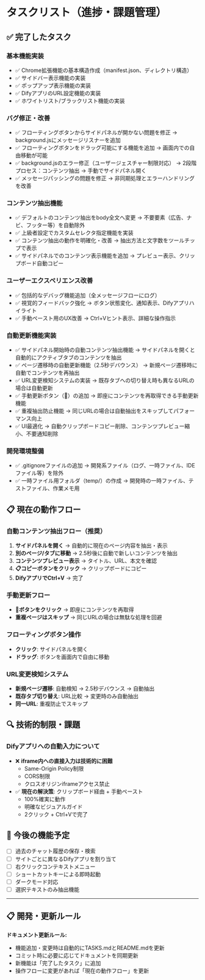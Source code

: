 # タスクリスト（進捗・課題管理）

## ✅ 完了したタスク

### 基本機能実装
- ✅ Chrome拡張機能の基本構造作成（manifest.json、ディレクトリ構造）
- ✅ サイドバー表示機能の実装
- ✅ ポップアップ表示機能の実装  
- ✅ DifyアプリのURL設定機能の実装
- ✅ ホワイトリスト/ブラックリスト機能の実装

### バグ修正・改善
- ✅ フローティングボタンからサイドパネルが開かない問題を修正
  → background.jsにメッセージリスナーを追加
- ✅ フローティングボタンをドラッグ可能にする機能を追加
  → 画面内での自由移動が可能
- ✅ background.jsのエラー修正（ユーザージェスチャー制限対応）
  → 2段階プロセス：コンテンツ抽出 → 手動でサイドパネル開く
- ✅ メッセージパッシングの問題を修正
  → 非同期処理とエラーハンドリングを改善

### コンテンツ抽出機能
- ✅ デフォルトのコンテンツ抽出をbody全文へ変更
  → 不要要素（広告、ナビ、フッター等）を自動除外
- ✅ 上級者設定でカスタムセレクタ指定機能を実装
- ✅ コンテンツ抽出の動作を明確化・改善
  → 抽出方法と文字数をツールチップで表示
- ✅ サイドパネルでのコンテンツ表示機能を追加
  → プレビュー表示、クリップボード自動コピー

### ユーザーエクスペリエンス改善
- ✅ 包括的なデバッグ機能追加（全メッセージフローにログ）
- ✅ 視覚的フィードバック強化
  → ボタン状態変化、通知表示、Difyアプリハイライト
- ✅ 手動ペースト用のUX改善
  → Ctrl+Vヒント表示、詳細な操作指示

### 自動更新機能実装
- ✅ サイドパネル開始時の自動コンテンツ抽出機能
  → サイドパネルを開くと自動的にアクティブタブのコンテンツを抽出
- ✅ ページ遷移時の自動更新機能（2.5秒デバウンス）
  → 新規ページ遷移時に自動でコンテンツを再抽出
- ✅ URL変更検知システムの実装
  → 既存タブへの切り替え時も異なるURLの場合は自動更新
- ✅ 手動更新ボタン（🔄）の追加
  → 即座にコンテンツを再取得できる手動更新機能
- ✅ 重複抽出防止機能
  → 同じURLの場合は自動抽出をスキップしてパフォーマンス向上
- ✅ UI最適化
  → 自動クリップボードコピー削除、コンテンツプレビュー縮小、不要通知削除

### 開発環境整備
- ✅ .gitignoreファイルの追加
  → 開発系ファイル（ログ、一時ファイル、IDEファイル等）を除外
- ✅ 一時ファイル用フォルダ（temp/）の作成
  → 開発時の一時ファイル、テストファイル、作業メモ用

## 📋 現在の動作フロー

### 自動コンテンツ抽出フロー（推奨）
1. **サイドパネルを開く** → 自動的に現在のページ内容を抽出・表示
2. **別のページ/タブに移動** → 2.5秒後に自動で新しいコンテンツを抽出
3. **コンテンツプレビュー表示** → タイトル、URL、本文を確認
4. **📋コピーボタンをクリック** → クリップボードにコピー
5. **DifyアプリでCtrl+V** → 完了

### 手動更新フロー
- **🔄ボタンをクリック** → 即座にコンテンツを再取得
- **重複ページはスキップ** → 同じURLの場合は無駄な処理を回避

### フローティングボタン操作
- **クリック**: サイドパネルを開く
- **ドラッグ**: ボタンを画面内で自由に移動

### URL変更検知システム
- **新規ページ遷移**: 自動検知 → 2.5秒デバウンス → 自動抽出
- **既存タブ切り替え**: URL比較 → 変更時のみ自動抽出
- **同一URL**: 重複防止でスキップ

## 🔍 技術的制限・課題

### Difyアプリへの自動入力について
- ❌ **iframe内への直接入力は技術的に困難**
  - Same-Origin Policy制限
  - CORS制限  
  - クロスオリジンiframeアクセス禁止
- ✅ **現在の解決策**: クリップボード経由 + 手動ペースト
  - 100%確実に動作
  - 明確なビジュアルガイド
  - 2クリック + Ctrl+Vで完了

## 📝 今後の機能予定

- [ ] 過去のチャット履歴の保存・検索
- [ ] サイトごとに異なるDifyアプリを割り当て
- [ ] 右クリックコンテキストメニュー
- [ ] ショートカットキーによる即時起動
- [ ] ダークモード対応
- [ ] 選択テキストのみ抽出機能

---

## 📋 開発・更新ルール

**ドキュメント更新ルール:**
- 機能追加・変更時は自動的にTASKS.mdとREADME.mdを更新
- コミット時に必要に応じてドキュメントを同期更新
- 新機能は「完了したタスク」に追加
- 操作フローに変更があれば「現在の動作フロー」を更新